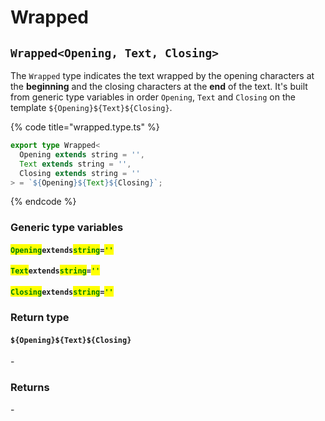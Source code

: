 # Wrapped

## `Wrapped<Opening, Text, Closing>`

The `Wrapped` type indicates the text wrapped by the opening characters at the **beginning** and the closing characters at the **end** of the text. It's built from generic type variables in order `Opening`, `Text` and `Closing` on the template `${Opening}${Text}${Closing}`.

{% code title="wrapped.type.ts" %}
```typescript
export type Wrapped<
  Opening extends string = '',
  Text extends string = '',
  Closing extends string = ''
> = `${Opening}${Text}${Closing}`;
```
{% endcode %}

### Generic type variables

#### <mark style="color:green;">`Opening`</mark>`extends`<mark style="color:green;">`string`</mark>`=`<mark style="color:green;">`''`</mark>

#### <mark style="color:green;">`Text`</mark>`extends`<mark style="color:green;">`string`</mark>`=`<mark style="color:green;">`''`</mark>

#### <mark style="color:green;">`Closing`</mark>`extends`<mark style="color:green;">`string`</mark>`=`<mark style="color:green;">`''`</mark>

### Return type

#### `${Opening}${Text}${Closing}`

\-

### Returns

\-
